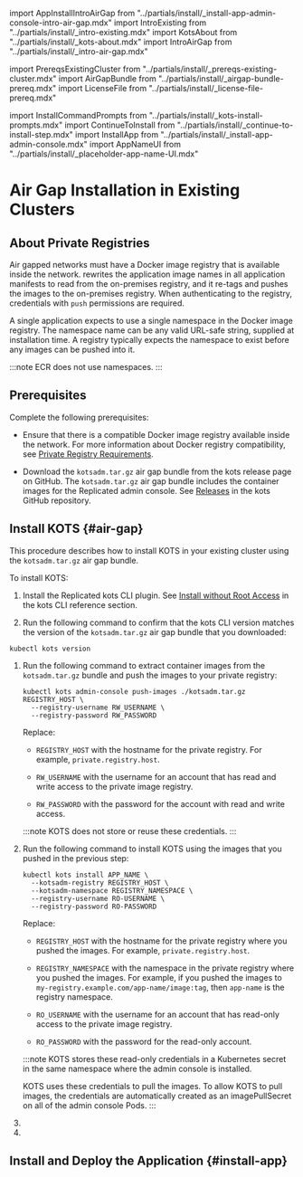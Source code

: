 import AppInstallIntroAirGap from "../partials/install/_install-app-admin-console-intro-air-gap.mdx"
import IntroExisting from "../partials/install/_intro-existing.mdx"
import KotsAbout from "../partials/install/_kots-about.mdx"
import IntroAirGap from "../partials/install/_intro-air-gap.mdx"

import PrereqsExistingCluster from "../partials/install/_prereqs-existing-cluster.mdx"
import AirGapBundle from "../partials/install/_airgap-bundle-prereq.mdx"
import LicenseFile from "../partials/install/_license-file-prereq.mdx"

import InstallCommandPrompts from "../partials/install/_kots-install-prompts.mdx"
import ContinueToInstall from "../partials/install/_continue-to-install-step.mdx"
import InstallApp from "../partials/install/_install-app-admin-console.mdx"
import AppNameUI from "../partials/install/_placeholder-app-name-UI.mdx"

# Air Gap Installation in Existing Clusters

<IntroExisting/>

<IntroAirGap/>

## About Private Registries

Air gapped networks must have a Docker image registry that is available inside the network.  rewrites the application image names in all application manifests to read from the on-premises registry, and it re-tags and pushes the images to the on-premises registry. When authenticating to the registry, credentials with `push` permissions are required.

A single application expects to use a single namespace in the Docker image registry. The namespace name can be any valid URL-safe string, supplied at installation time. A registry typically expects the namespace to exist before any images can be pushed into it.

:::note
ECR does not use namespaces.
:::

## Prerequisites

Complete the following prerequisites:

<PrereqsExistingCluster/>

* Ensure that there is a compatible Docker image registry available inside the network. For more information about Docker registry compatibility, see [Private Registry Requirements](/enterprise/installing-general-requirements#private-registry-requirements).

<AirGapBundle/>

<LicenseFile/>

* Download the `kotsadm.tar.gz` air gap bundle from the kots release page on GitHub. The `kotsadm.tar.gz` air gap bundle includes the container images for the Replicated admin console. See [Releases](https://github.com/replicatedhq/kots/releases) in the kots GitHub repository.

## Install KOTS {#air-gap}

This procedure describes how to install KOTS in your existing cluster using the `kotsadm.tar.gz` air gap bundle.

<KotsAbout/>

To install KOTS:

1. Install the Replicated kots CLI plugin. See [Install without Root Access](/reference/kots-cli-getting-started#install-without-root-access) in the kots CLI reference section.

1. Run the following command to confirm that the kots CLI version matches the version of the `kotsadm.tar.gz` air gap bundle that you downloaded:

  ```shell
  kubectl kots version
  ```

1. Run the following command to extract container images from the `kotsadm.tar.gz` bundle and push the images to your private registry:

   ```shell
   kubectl kots admin-console push-images ./kotsadm.tar.gz REGISTRY_HOST \
     --registry-username RW_USERNAME \
     --registry-password RW_PASSWORD
   ```

    Replace:

    * `REGISTRY_HOST` with the hostname for the private registry. For example, `private.registry.host`.
    
    * `RW_USERNAME` with the username for an account that has read and write access to the private image registry.

    * `RW_PASSWORD` with the password for the account with read and write access.
    
    :::note
    KOTS does not store or reuse these credentials.
    :::

1. Run the following command to install KOTS using the images that you pushed in the previous step:

   ```shell
   kubectl kots install APP_NAME \
     --kotsadm-registry REGISTRY_HOST \
     --kotsadm-namespace REGISTRY_NAMESPACE \
     --registry-username RO-USERNAME \
     --registry-password RO-PASSWORD
   ```

   Replace:

    <AppNameUI/>
   
    * `REGISTRY_HOST` with the hostname for the private registry where you pushed the images. For example, `private.registry.host`.
   
    * `REGISTRY_NAMESPACE` with the namespace in the private registry where you pushed the images. For example, if you pushed the images to `my-registry.example.com/app-name/image:tag`, then `app-name` is the registry namespace.
    
    * `RO_USERNAME` with the username for an account that has read-only access to the private image registry.
    
    * `RO_PASSWORD` with the password for the read-only account.

    :::note
    KOTS stores these read-only credentials in a Kubernetes secret in the same namespace where the admin console is installed.

    KOTS uses these credentials to pull the images. To allow KOTS to pull images, the credentials are automatically created as an imagePullSecret on all of the admin console Pods.
    :::

1. <InstallCommandPrompts/>

1. <ContinueToInstall/>    

## Install and Deploy the Application {#install-app}    

<AppInstallIntroAirGap/>

<InstallApp/>
